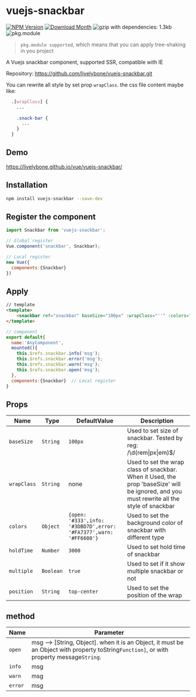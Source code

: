 # vuejs-snackbar 
[![NPM Version](http://img.shields.io/npm/v/vuejs-snackbar.svg?style=flat-square)](https://www.npmjs.com/package/vuejs-snackbar)
[![Download Month](http://img.shields.io/npm/dm/vuejs-snackbar.svg?style=flat-square)](https://www.npmjs.com/package/vuejs-snackbar)
![gzip with dependencies: 1.3kb](https://img.shields.io/badge/gzip--with--dependencies-1.3kb-brightgreen.svg "gzip with dependencies: 1.3kb")
![pkg.module](https://img.shields.io/badge/pkg.module-supported-blue.svg "pkg.module")

> `pkg.module supported`, which means that you can apply tree-shaking in you project

A Vuejs snackbar component, supported SSR, compatible with IE

Repository: https://github.com/livelybone/vuejs-snackbar.git

You can rewrite all style by set prop `wrapClass`. the css file content maybe like:
```scss
  .[wrapClass] {
    ...
    
    .snack-bar {
      ...
    }
  }
```

## Demo
https://livelybone.github.io/vue/vuejs-snackbar/

## Installation
```bash
npm install vuejs-snackbar --save-dev
```

## Register the component
```javascript
import Snackbar from 'vuejs-snackbar';

// Global register
Vue.component('snackbar', Snackbar);

// Local register
new Vue({
  components:{Snackbar}
})

```

## Apply
```html
// template
<template>
    <snackbar ref="snackbar" baseSize="100px" :wrapClass="''" :colors="null" :holdTime="3000" :multiple="true"/>
</template>
```
```javascript
// component
export default{
  name:'AnyComponent',
  mounted(){
    this.$refs.snackbar.info('msg');
    this.$refs.snackbar.error('msg');
    this.$refs.snackbar.warn('msg');
    this.$refs.snackbar.open('msg');
  },
  components:{Snackbar}  // Local register
}
```

## Props
| Name          | Type                                      | DefaultValue                                                          | Description  |
| ------------- | ----------------------------------------- | --------------------------------------------------------------------  | ------------ |
| `baseSize`    | `String`                                  | `100px`                                                               | Used to set size of snackbar. Tested by reg: /\d(rem&#124;px&#124;em)$/ |
| `wrapClass`   | `String`                                  | none                                                                  | Used to set the wrap class of snackbar. When it Used, the prop 'baseSize' will be ignored, and you must rewrite all the style of snackbar |
| `colors`      | `Object`                                  | `{open: '#333',info: '#3DBD7D',error: '#FA7377',warn: '#FF6600'}`     | Used to set the background color of snackbar with different type |
| `holdTime`    | `Number`                                  | `3000`                                                                | Used to set hold time of snackbar |
| `multiple`    | `Boolean`                                 | `true`                                                                | Used to set if it show multiple snackbar or not |
| `position`    | `String`                                  | `top-center`                                                          | Used to set the position of the wrap |

## method
| Name          | Parameter  |
| ------------- | ------------ |
| `open`        | msg --> [String, Object]. when it is an Object, it must be an Object with property toString`Function]`, or with property message`String`. |
| `info`        | msg |
| `warn`        | msg |
| `error`       | msg |
